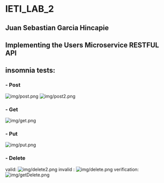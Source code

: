 # IETI_LAB_2
## Juan Sebastian Garcia Hincapie
## Implementing the Users Microservice RESTFUL API

## insomnia tests:

### - Post
![img/post.png](img/post.png)
![img/post2.png](img/post2.png)

### - Get
![img/get.png](img/get.png)
### - Put
![img/put.png](img/put.png)

### - Delete
valid:
![img/delete2.png](img/delete2.png)
invalid :
![img/delete.png](img/delete.png)
verification:
![img/getDelete.png](img/getDelete.png)
